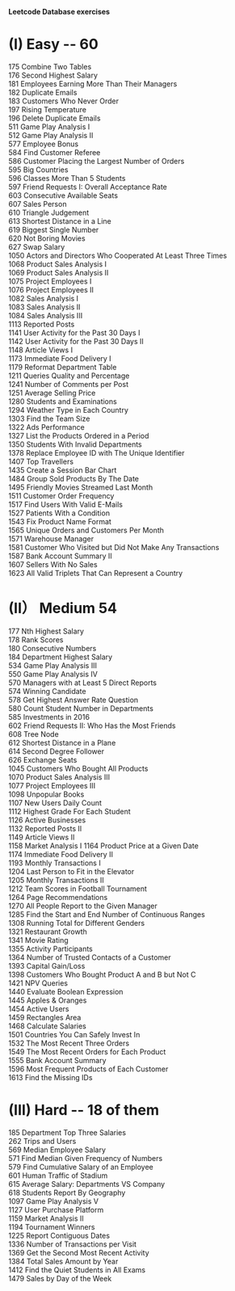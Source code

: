 **Leetcode Database exercises**
  
# (I) Easy -- 60
175 Combine Two Tables  
176 Second Highest Salary  
181 Employees Earning More Than Their Managers  
182 Duplicate Emails  
183 Customers Who Never Order  
197 Rising Temperature  
196 Delete Duplicate Emails  
511 Game Play Analysis I  
512 Game Play Analysis II  
577 Employee Bonus  
584 Find Customer Referee  
586 Customer Placing the Largest Number of Orders  
595 Big Countries  
596 Classes More Than 5 Students  
597 Friend Requests I: Overall Acceptance Rate  
603 Consecutive Available Seats  
607 Sales Person  
610 Triangle Judgement  
613 Shortest Distance in a Line  
619 Biggest Single Number  
620 Not Boring Movies  
627 Swap Salary  
1050 Actors and Directors Who Cooperated At Least Three Times  
1068 Product Sales Analysis I  
1069 Product Sales Analysis II  
1075 Project Employees I  
1076 Project Employees II  
1082 Sales Analysis I  
1083 Sales Analysis II  
1084 Sales Analysis III  
1113 Reported Posts  
1141 User Activity for the Past 30 Days I  
1142 User Activity for the Past 30 Days II  
1148 Article Views I  
1173 Immediate Food Delivery I  
1179 Reformat Department Table  
1211 Queries Quality and Percentage  
1241 Number of Comments per Post  
1251 Average Selling Price  
1280 Students and Examinations  
1294 Weather Type in Each Country  
1303 Find the Team Size  
1322 Ads Performance  
1327 List the Products Ordered in a Period  
1350 Students With Invalid Departments  
1378 Replace Employee ID with The Unique Identifier  
1407 Top Travellers  
1435 Create a Session Bar Chart  
1484 Group Sold Products By The Date  
1495 Friendly Movies Streamed Last Month  
1511 Customer Order Frequency  
1517 Find Users With Valid E-Mails  
1527 Patients With a Condition  
1543 Fix Product Name Format  
1565 Unique Orders and Customers Per Month  
1571 Warehouse Manager  
1581 Customer Who Visited but Did Not Make Any Transactions  
1587 Bank Account Summary II  
1607 Sellers With No Sales  
1623 All Valid Triplets That Can Represent a Country  

# (II） Medium 54
177 Nth Highest Salary   
178 Rank Scores     
180 Consecutive Numbers    
184 Department Highest Salary    
534 Game Play Analysis III      
550 Game Play Analysis IV     
570 Managers with at Least 5 Direct Reports    
574 Winning Candidate     
578 Get Highest Answer Rate Question      
580 Count Student Number in Departments      
585 Investments in 2016      
602 Friend Requests II: Who Has the Most Friends      
608 Tree Node      
612 Shortest Distance in a Plane      
614 Second Degree Follower      
626 Exchange Seats      
1045 Customers Who Bought All Products      
1070 Product Sales Analysis III      
1077 Project Employees III      
1098 Unpopular Books      
1107 New Users Daily Count      
1112 Highest Grade For Each Student      
1126 Active Businesses      
1132 Reported Posts II      
1149 Article Views II      
1158 Market Analysis I 
1164 Product Price at a Given Date      
1174 Immediate Food Delivery II      
1193 Monthly Transactions I      
1204 Last Person to Fit in the Elevator      
1205 Monthly Transactions II      
1212 Team Scores in Football Tournament      
1264 Page Recommendations      
1270 All People Report to the Given Manager      
1285 Find the Start and End Number of Continuous Ranges      
1308 Running Total for Different Genders      
1321 Restaurant Growth      
1341 Movie Rating      
1355 Activity Participants      
1364 Number of Trusted Contacts of a Customer      
1393 Capital Gain/Loss      
1398 Customers Who Bought Product A and B but Not C      
1421 NPV Queries      
1440 Evaluate Boolean Expression      
1445 Apples & Oranges      
1454 Active Users      
1459 Rectangles Area      
1468 Calculate Salaries      
1501 Countries You Can Safely Invest In      
1532 The Most Recent Three Orders      
1549 The Most Recent Orders for Each Product      
1555 Bank Account Summary      
1596 Most Frequent Products of Each Customer      
1613 Find the Missing IDs      

# (III) Hard -- 18 of them
185 Department Top Three Salaries      
262 Trips and Users      
569 Median Employee Salary      
571 Find Median Given Frequency of Numbers      
579 Find Cumulative Salary of an Employee      
601 Human Traffic of Stadium      
615 Average Salary: Departments VS Company      
618 Students Report By Geography      
1097 Game Play Analysis V      
1127 User Purchase Platform      
1159 Market Analysis II      
1194 Tournament Winners      
1225 Report Contiguous Dates      
1336 Number of Transactions per Visit      
1369 Get the Second Most Recent Activity      
1384 Total Sales Amount by Year      
1412 Find the Quiet Students in All Exams      
1479 Sales by Day of the Week      
